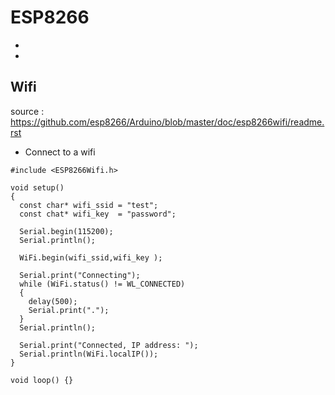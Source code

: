 # ESP8266 
- 
-

## Wifi
source : https://github.com/esp8266/Arduino/blob/master/doc/esp8266wifi/readme.rst

- Connect to a wifi


```
#include <ESP8266Wifi.h>

void setup()
{
  const char* wifi_ssid = "test";
  const chat* wifi_key  = "password";

  Serial.begin(115200);
  Serial.println();

  WiFi.begin(wifi_ssid,wifi_key );

  Serial.print("Connecting");
  while (WiFi.status() != WL_CONNECTED)
  {
    delay(500);
    Serial.print(".");
  }
  Serial.println();

  Serial.print("Connected, IP address: ");
  Serial.println(WiFi.localIP());
}

void loop() {}

```
